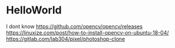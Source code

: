 # HelloWorld
I dont know
https://github.com/opencv/opencv/releases
https://linuxize.com/post/how-to-install-opencv-on-ubuntu-18-04/
https://gitlab.com/lab304/pixel/photoshop-clone
